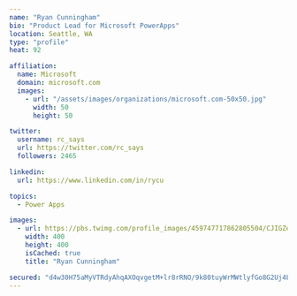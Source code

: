 ```yaml
---
name: "Ryan Cunningham"
bio: "Product Lead for Microsoft PowerApps"
location: Seattle, WA
type: "profile"
heat: 92

affiliation:
  name: Microsoft
  domain: microsoft.com
  images:
    - url: "/assets/images/organizations/microsoft.com-50x50.jpg"
      width: 50
      height: 50

twitter:
  username: rc_says
  url: https://twitter.com/rc_says
  followers: 2465

linkedin:
  url: https://www.linkedin.com/in/rycu

topics:
  - Power Apps

images:
  - url: https://pbs.twimg.com/profile_images/459747717862805504/CJIGZejd_400x400.png
    width: 400
    height: 400
    isCached: true
    title: "Ryan Cunningham"

secured: "d4w30H75aMyVTRdyAhqAXOqvgetM+lr8rRNO/9k80tuyWrMWtlyfGo8G2Uj4L+rV/+OxsqSTU2FHaVo+x7LJqF1iSRC4WECEr7v3NobaHJ5IVaeoiiq3ZBodFffR463hLNVvBMnwcsDyMvA3UH9tRMYiA7CkKAtogrcRR0GyRcZAAG5d4F6nEl8CnzGi7SL89loIutMM9yO8ptFX3Muq7IazuOK2MXo3oo0Y/65hy1U1volc9gtnWbl6zxxYmcPHWNiTtSN6RbqB/5Jt1SgR4Tg5VuSvna2yno1V3tzMLMnMWsqVv3fckwLNp+G7i7lrqYRiJ2olSFTynspVekrJZmfKLnFgdi8F992ueIkXff/GTwWrk6LNhRhl51KVYxa0c1O8GEUr0pCuFz9YknwvhsfPugBQmtulyDm5Z2Lkr6g=;rUgKlaQfhkDMJEVYgFhhyw=="
---
```


